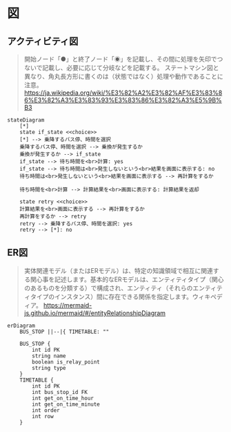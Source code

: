 # 図

## アクティビティ図
>開始ノード「●」と終了ノード「◉」を記載し、その間に処理を矢印でつないで記載し、必要に応じて分岐などを記載する。 ステートマシン図と異なり、角丸長方形に書くのは（状態ではなく）処理や動作であることに注意。
https://ja.wikipedia.org/wiki/%E3%82%A2%E3%82%AF%E3%83%86%E3%82%A3%E3%83%93%E3%83%86%E3%82%A3%E5%9B%B3

```mermaid
stateDiagram
    [*]
    state if_state <<choice>>
    [*] --> 乗降するバス停、時間を選択
    乗降するバス停、時間を選択 --> 乗換が発生するか
    乗換が発生するか --> if_state
    if_state --> 待ち時間を<br>計算: yes
    if_state --> 待ち時間は<br>発生しないという<br>結果を画面に表示する: no
    待ち時間は<br>発生しないという<br>結果を画面に表示する --> 再計算をするか

    待ち時間を<br>計算 --> 計算結果を<br>画面に表示する: 計算結果を返却

    state retry <<choice>>
    計算結果を<br>画面に表示する --> 再計算をするか
    再計算をするか --> retry
    retry --> 乗降するバス停、時間を選択: yes
    retry --> [*]: no
```

## ER図
>実体関連モデル（またはERモデル）は、特定の知識領域で相互に関連する関心事を記述します。基本的なERモデルは、エンティティタイプ（関心のあるものを分類する）で構成され、エンティティ（それらのエンティティタイプのインスタンス）間に存在できる関係を指定します。ウィキペディア。
https://mermaid-js.github.io/mermaid/#/entityRelationshipDiagram

```mermaid
erDiagram
    BUS_STOP ||--|{ TIMETABLE: ""

    BUS_STOP {
        int id PK
        string name
        boolean is_relay_point
        string type
    }
    TIMETABLE {
        int id PK
        int bus_stop_id FK
        int get_on_time_hour
        int get_on_time_minute
        int order
        int row
    }
```
